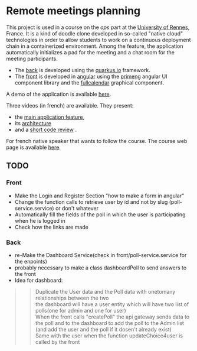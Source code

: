# Remote meetings planning

This project is used in a course on the *ops* part at the [University of Rennes](https://www.univ-rennes1.fr/), France. It is a kind of doodle clone developed in so-called "native cloud" technologies in order to allow students to work on a continuous deployment chain in a containerized environment. Among the feature, the application automatically initializes a pad for the meeting and a chat room for the meeting participants.

- The [back](https://github.com/barais/doodlestudent/tree/main/api) is developed using the [quarkus.io](https://quarkus.io/) framework. 
- The [front](https://github.com/barais/doodlestudent/tree/main/front) is developed in [angular](https://angular.io/) using the [primeng](https://www.primefaces.org/primeng/)  angular UI component library and the [fullcalendar](https://fullcalendar.io/) graphical component.

A demo of the application is available [here](https://doodle.diverse-team.fr/).

Three videos (in french) are available. They present:
- the [main application feature](https://drive.google.com/file/d/1GQbdgq2CHcddTlcoHqM5Zc8Dw5o_eeLg/preview), 
- its [architecture](https://drive.google.com/file/d/1l5UAsU5_q-oshwEW6edZ4UvQjN3-tzwi/preview) 
- and a [short code review](https://drive.google.com/file/d/1jxYNfJdtd4r_pDbOthra360ei8Z17tX_/preview) .

For french native speaker that wants to follow the course. The course web page is available [here](https://hackmd.diverse-team.fr/s/SJqu5DjSD).

## TODO

### Front
- Make the Login and Register Section "how to make a form in angular"
- Change the function calls to retrieve user by id and not by slug (poll-service.service) or don't whatever
- Automatically fill the fields of the poll in which the user is participating when he is logged in
- Check how the links are made
### Back
- re-Make the Dashboard Service(check in front/poll-service.service for the enpoints)
- probably necessary to make a class dashboardPoll to send answers to the front
- Idea for dashboard:
>> Duplicate the User data and the Poll data with onetomany relationships between the two<br>
>> the dashboard will have a user entity which will have two list of polls(one for admin and one for user)<br>
>> When the front calls "createPoll" the api gateway sends data to the poll and to the dashboard to add the poll to the Admin list (and add the user and the poll if it dosen't already exist)<br>
>> Same with the user when the function updateChoice4user is called by the front